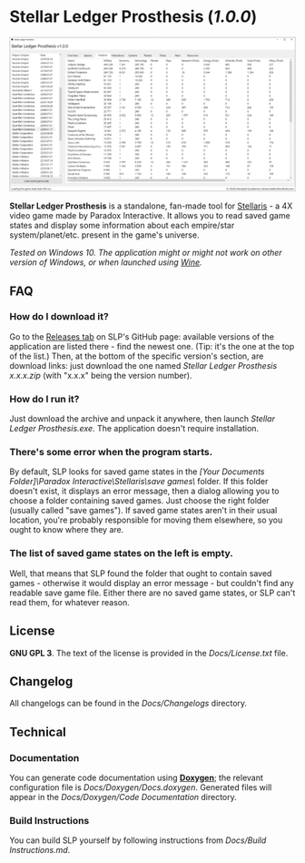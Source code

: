 # Stellar Ledger Prosthesis (*1.0.0*)

![Screenshot 1](/Screenshots/1.png?raw=true)

**Stellar Ledger Prosthesis** is a standalone, fan-made tool for [Stellaris](https://store.steampowered.com/app/281990/Stellaris/) - a 4X video game made by Paradox Interactive. It allows you to read saved game states and display some information about each empire/star system/planet/etc. present in the game's universe.

*Tested on Windows 10. The application might or might not work on other version of Windows, or when launched using [Wine](https://www.winehq.org/).*

## FAQ

### How do I download it?

Go to the [Releases tab](https://github.com/DreamCobbler/StellarLedgerProsthesis/releases) on SLP's GitHub page: available versions of the application are listed there - find the newest one. (Tip: it's the one at the top of the list.) Then, at the bottom of the specific version's section, are download links: just download the one named *Stellar Ledger Prosthesis x.x.x.zip* (with "x.x.x" being the version number).

### How do I run it?

Just download the archive and unpack it anywhere, then launch *Stellar Ledger Prosthesis.exe*. The application doesn't require installation.

### There's some error when the program starts.

By default, SLP looks for saved game states in the *[Your Documents Folder]\\Paradox Interactive\\Stellaris\\save games\\* folder. If this folder doesn't exist, it displays an error message, then a dialog allowing you to choose a folder containing saved games. Just choose the right folder (usually called "save games"). If saved game states aren't in their usual location, you're probably responsible for moving them elsewhere, so you ought to know where they are.

### The list of saved game states on the left is empty.

Well, that means that SLP found the folder that ought to contain saved games - otherwise it would display an error message - but couldn't find any readable save game file. Either there are no saved game states, or SLP can't read them, for whatever reason.

## License

**GNU GPL 3**. The text of the license is provided in the *Docs/License.txt* file.

## Changelog

All changelogs can be found in the *Docs/Changelogs* directory.

## Technical

### Documentation

You can generate code documentation using [**Doxygen**](https://www.doxygen.nl/index.html); the relevant configuration file is *Docs/Doxygen/Docs.doxygen*. Generated files will appear in the *Docs/Doxygen/Code Documentation* directory.

### Build Instructions

You can build SLP yourself by following instructions from *Docs/Build Instructions.md*.
